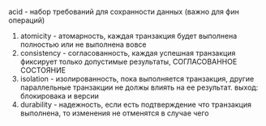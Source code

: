 acid - набор требований для сохранности данных (важно для фин операций)
1. atomicity - атомарность, каждая транзакция будет выполнена полностью или не выполнена вовсе
2. consistency - согласованность, каждая успешная транзакция фиксирует только допустимые результаты, СОГЛАСОВАННОЕ СОСТОЯНИЕ
3. isolation - изолированность, пока выполняется транзакция, другие параллельные транзакции не должы влиять на ее результат. выход: блокировака и версии
4. durability - надежность, если есть подтверждение что транзакция выполнена, то изменения не отменятся в случае чего
